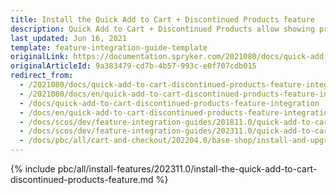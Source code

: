 ```yaml
---
title: Install the Quick Add to Cart + Discontinued Products feature
description: Quick Add to Cart + Discontinued Products allow showing products in cart as discontinued. This guide describes how to integrate the feature into the project.
last_updated: Jun 16, 2021
template: feature-integration-guide-template
originalLink: https://documentation.spryker.com/2021080/docs/quick-add-to-cart-discontinued-products-feature-integration
originalArticleId: 9a383479-cd7b-4b57-993c-e0f707cdb015
redirect_from:
  - /2021080/docs/quick-add-to-cart-discontinued-products-feature-integration
  - /2021080/docs/en/quick-add-to-cart-discontinued-products-feature-integration
  - /docs/quick-add-to-cart-discontinued-products-feature-integration
  - /docs/en/quick-add-to-cart-discontinued-products-feature-integration
  - /docs/scos/dev/feature-integration-guides/201811.0/quick-add-to-cart-discontinued-products-feature-integration.html
  - /docs/scos/dev/feature-integration-guides/202311.0/quick-add-to-cart-discontinued-products-feature-integration.html
  - /docs/pbc/all/cart-and-checkout/202204.0/base-shop/install-and-upgrade/install-features/install-the-quick-add-to-cart-discontinued-products-feature.html
---
```


{% include pbc/all/install-features/202311.0/install-the-quick-add-to-cart-discontinued-products-feature.md %} <!-- To edit, see /_includes/pbc/all/install-features/202311.0/install-the-quick-add-to-cart-discontinued-products-feature.md -->
